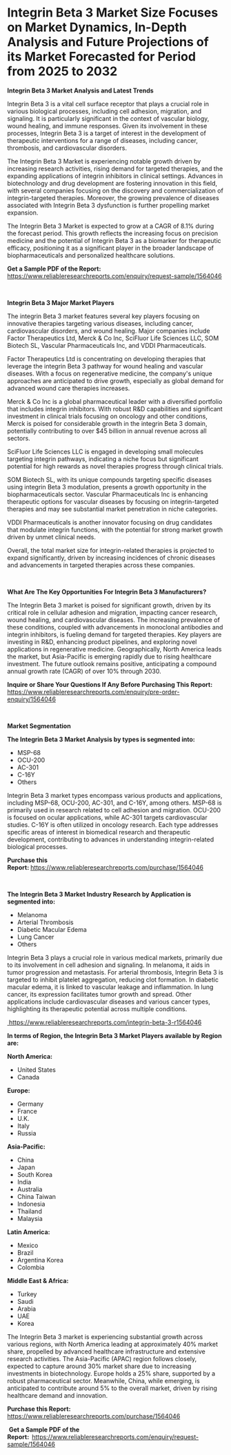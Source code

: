 <p><h1>Integrin Beta 3 Market Size Focuses on Market Dynamics, In-Depth Analysis and Future Projections of its Market Forecasted for Period from 2025 to 2032</h1></p><p><strong>Integrin Beta 3 Market Analysis and Latest Trends</strong></p>
<p><p>Integrin Beta 3 is a vital cell surface receptor that plays a crucial role in various biological processes, including cell adhesion, migration, and signaling. It is particularly significant in the context of vascular biology, wound healing, and immune responses. Given its involvement in these processes, Integrin Beta 3 is a target of interest in the development of therapeutic interventions for a range of diseases, including cancer, thrombosis, and cardiovascular disorders.</p><p>The Integrin Beta 3 Market is experiencing notable growth driven by increasing research activities, rising demand for targeted therapies, and the expanding applications of integrin inhibitors in clinical settings. Advances in biotechnology and drug development are fostering innovation in this field, with several companies focusing on the discovery and commercialization of integrin-targeted therapies. Moreover, the growing prevalence of diseases associated with Integrin Beta 3 dysfunction is further propelling market expansion.</p><p>The Integrin Beta 3 Market is expected to grow at a CAGR of 8.1% during the forecast period. This growth reflects the increasing focus on precision medicine and the potential of Integrin Beta 3 as a biomarker for therapeutic efficacy, positioning it as a significant player in the broader landscape of biopharmaceuticals and personalized healthcare solutions.</p></p>
<p><strong>Get a Sample PDF of the Report:&nbsp;</strong> <a href="https://www.reliableresearchreports.com/enquiry/request-sample/1564046?utm_campaign=3296&utm_medium=2&utm_source=Github&utm_content=ia&utm_term=19042025&utm_id=integrin-beta-3">https://www.reliableresearchreports.com/enquiry/request-sample/1564046</a></p>
<p>&nbsp;</p>
<p><strong>Integrin Beta 3 Major Market Players</strong></p>
<p><p>The integrin Beta 3 market features several key players focusing on innovative therapies targeting various diseases, including cancer, cardiovascular disorders, and wound healing. Major companies include Factor Therapeutics Ltd, Merck & Co Inc, SciFluor Life Sciences LLC, SOM Biotech SL, Vascular Pharmaceuticals Inc, and VDDI Pharmaceuticals.</p><p>Factor Therapeutics Ltd is concentrating on developing therapies that leverage the integrin Beta 3 pathway for wound healing and vascular diseases. With a focus on regenerative medicine, the company's unique approaches are anticipated to drive growth, especially as global demand for advanced wound care therapies increases.</p><p>Merck & Co Inc is a global pharmaceutical leader with a diversified portfolio that includes integrin inhibitors. With robust R&D capabilities and significant investment in clinical trials focusing on oncology and other conditions, Merck is poised for considerable growth in the integrin Beta 3 domain, potentially contributing to over $45 billion in annual revenue across all sectors.</p><p>SciFluor Life Sciences LLC is engaged in developing small molecules targeting integrin pathways, indicating a niche focus but significant potential for high rewards as novel therapies progress through clinical trials.</p><p>SOM Biotech SL, with its unique compounds targeting specific diseases using integrin Beta 3 modulation, presents a growth opportunity in the biopharmaceuticals sector. Vascular Pharmaceuticals Inc is enhancing therapeutic options for vascular diseases by focusing on integrin-targeted therapies and may see substantial market penetration in niche categories.</p><p>VDDI Pharmaceuticals is another innovator focusing on drug candidates that modulate integrin functions, with the potential for strong market growth driven by unmet clinical needs.</p><p>Overall, the total market size for integrin-related therapies is projected to expand significantly, driven by increasing incidences of chronic diseases and advancements in targeted therapies across these companies.</p></p>
<p>&nbsp;</p>
<p><strong>What Are The Key Opportunities For Integrin Beta 3 Manufacturers?</strong></p>
<p><p>The Integrin Beta 3 market is poised for significant growth, driven by its critical role in cellular adhesion and migration, impacting cancer research, wound healing, and cardiovascular diseases. The increasing prevalence of these conditions, coupled with advancements in monoclonal antibodies and integrin inhibitors, is fueling demand for targeted therapies. Key players are investing in R&D, enhancing product pipelines, and exploring novel applications in regenerative medicine. Geographically, North America leads the market, but Asia-Pacific is emerging rapidly due to rising healthcare investment. The future outlook remains positive, anticipating a compound annual growth rate (CAGR) of over 10% through 2030.</p></p>
<p><strong>Inquire or Share Your Questions If Any Before Purchasing This Report:</strong> <a href="https://www.reliableresearchreports.com/enquiry/pre-order-enquiry/1564046?utm_campaign=3296&utm_medium=2&utm_source=Github&utm_content=ia&utm_term=19042025&utm_id=integrin-beta-3">https://www.reliableresearchreports.com/enquiry/pre-order-enquiry/1564046</a></p>
<p>&nbsp;</p>
<p><strong>Market Segmentation</strong></p>
<p><strong>The Integrin Beta 3 Market Analysis by types is segmented into:</strong></p>
<p><ul><li>MSP-68</li><li>OCU-200</li><li>AC-301</li><li>C-16Y</li><li>Others</li></ul></p>
<p><p>Integrin Beta 3 market types encompass various products and applications, including MSP-68, OCU-200, AC-301, and C-16Y, among others. MSP-68 is primarily used in research related to cell adhesion and migration. OCU-200 is focused on ocular applications, while AC-301 targets cardiovascular studies. C-16Y is often utilized in oncology research. Each type addresses specific areas of interest in biomedical research and therapeutic development, contributing to advances in understanding integrin-related biological processes.</p></p>
<p><strong>Purchase this Report:&nbsp;</strong><a href="https://www.reliableresearchreports.com/purchase/1564046?utm_campaign=3296&utm_medium=2&utm_source=Github&utm_content=ia&utm_term=19042025&utm_id=integrin-beta-3">https://www.reliableresearchreports.com/purchase/1564046</a></p>
<p>&nbsp;</p>
<p><strong>The Integrin Beta 3 Market Industry Research by Application is segmented into:</strong></p>
<p><ul><li>Melanoma</li><li>Arterial Thrombosis</li><li>Diabetic Macular Edema</li><li>Lung Cancer</li><li>Others</li></ul></p>
<p><p>Integrin Beta 3 plays a crucial role in various medical markets, primarily due to its involvement in cell adhesion and signaling. In melanoma, it aids in tumor progression and metastasis. For arterial thrombosis, Integrin Beta 3 is targeted to inhibit platelet aggregation, reducing clot formation. In diabetic macular edema, it is linked to vascular leakage and inflammation. In lung cancer, its expression facilitates tumor growth and spread. Other applications include cardiovascular diseases and various cancer types, highlighting its therapeutic potential across multiple conditions.</p></p>
<p><a href="https://www.reliableresearchreports.com/integrin-beta-3-r1564046?utm_campaign=3296&utm_medium=2&utm_source=Github&utm_content=ia&utm_term=19042025&utm_id=integrin-beta-3">&nbsp;https://www.reliableresearchreports.com/integrin-beta-3-r1564046</a></p>
<p><strong>In terms of Region, the Integrin Beta 3 Market Players available by Region are:</strong></p>
<p>
    <p> <strong> North America: </strong>
        <ul>
            <li>United States</li>
            <li>Canada</li>
        </ul>
        </p> 
    <p> <strong> Europe: </strong>
        <ul>
            <li>Germany</li>
            <li>France</li>
            <li>U.K.</li>
            <li>Italy</li>
            <li>Russia</li>
        </ul>
        </p> 
    <p> <strong> Asia-Pacific: </strong>
        <ul>
            <li>China</li>
            <li>Japan</li>
            <li>South Korea</li>
            <li>India</li>
            <li>Australia</li>
            <li>China Taiwan</li>
            <li>Indonesia</li>
            <li>Thailand</li>
            <li>Malaysia</li>
        </ul>
        </p> 
    <p> <strong> Latin America: </strong>
        <ul>
            <li>Mexico</li>
            <li>Brazil</li>
            <li>Argentina Korea</li>
            <li>Colombia</li>
        </ul>
        </p> 
    <p> <strong> Middle East & Africa: </strong>
        <ul>
            <li>Turkey</li>
            <li>Saudi</li>
            <li>Arabia</li>
            <li>UAE</li>
            <li>Korea</li>
        </ul>
    </p>
    </p>
<p><p>The Integrin Beta 3 market is experiencing substantial growth across various regions, with North America leading at approximately 40% market share, propelled by advanced healthcare infrastructure and extensive research activities. The Asia-Pacific (APAC) region follows closely, expected to capture around 30% market share due to increasing investments in biotechnology. Europe holds a 25% share, supported by a robust pharmaceutical sector. Meanwhile, China, while emerging, is anticipated to contribute around 5% to the overall market, driven by rising healthcare demand and innovation.</p></p>
<p><strong>Purchase this Report: </strong><a href="https://www.reliableresearchreports.com/purchase/1564046?utm_campaign=3296&utm_medium=2&utm_source=Github&utm_content=ia&utm_term=19042025&utm_id=integrin-beta-3">https://www.reliableresearchreports.com/purchase/1564046</a></p>
<p>&nbsp;<strong>Get a Sample PDF of the Report:&nbsp;&nbsp;</strong><a href="https://www.reliableresearchreports.com/enquiry/request-sample/1564046?utm_campaign=3296&utm_medium=2&utm_source=Github&utm_content=ia&utm_term=19042025&utm_id=integrin-beta-3">https://www.reliableresearchreports.com/enquiry/request-sample/1564046</a></p>
<p><strong></strong></p>
<p><p></p><p></p><p></p></p>